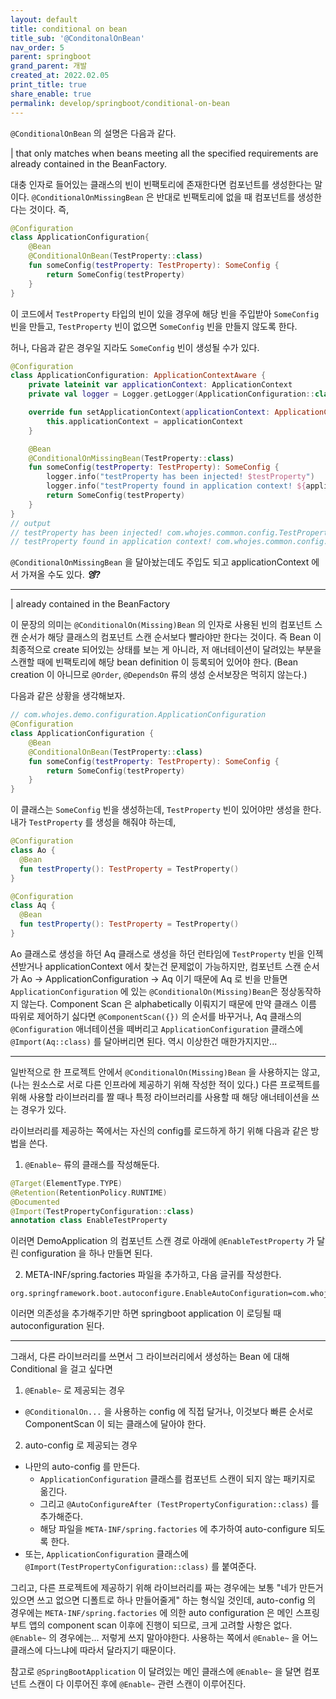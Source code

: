 ```yaml
---
layout: default
title: conditional on bean
title_sub: '@ConditonalOnBean'
nav_order: 5
parent: springboot
grand_parent: 개발 
created_at: 2022.02.05
print_title: true
share_enable: true
permalink: develop/springboot/conditional-on-bean
---
```


`@ConditionalOnBean` 의 설명은 다음과 같다.

| that only matches when beans meeting all the specified requirements are already contained in the BeanFactory.

대충 인자로 들어있는 클래스의 빈이 빈팩토리에 존재한다면 컴포넌트를 생성한다는 말이다. `@ConditionalOnMissingBean` 은 반대로 빈팩토리에 없을 때 컴포넌트를 생성한다는 것이다. 즉,

```kotlin
@Configuration
class ApplicationConfiguration{
    @Bean
    @ConditionalOnBean(TestProperty::class)
    fun someConfig(testProperty: TestProperty): SomeConfig {
        return SomeConfig(testProperty)
    }
}
```

이 코드에서 `TestProperty` 타입의 빈이 있을 경우에 해당 빈을 주입받아 `SomeConfig` 빈을 만들고, `TestProperty` 빈이 없으면 `SomeConfig` 빈을 만들지 않도록 한다.

허나, 다음과 같은 경우일 지라도 `SomeConfig` 빈이 생성될 수가 있다.

```kotlin
@Configuration
class ApplicationConfiguration: ApplicationContextAware {
    private lateinit var applicationContext: ApplicationContext
    private val logger = Logger.getLogger(ApplicationConfiguration::class.simpleName)

    override fun setApplicationContext(applicationContext: ApplicationContext) {
        this.applicationContext = applicationContext
    }

    @Bean
    @ConditionalOnMissingBean(TestProperty::class)
    fun someConfig(testProperty: TestProperty): SomeConfig {
        logger.info("testProperty has been injected! $testProperty")
        logger.info("testProperty found in application context! ${applicationContext.getBean("testProperty")}")
        return SomeConfig(testProperty)
    }
}
// output
// testProperty has been injected! com.whojes.common.config.TestPropertyImpl@4aa3d36
// testProperty found in application context! com.whojes.common.config.TestPropertyImpl@4aa3d36
```

`@ConditionalOnMissingBean` 을 달아놨는데도 주입도 되고 applicationContext 에서 가져올 수도 있다. ***엥?***

<hr>

| already contained in the BeanFactory

이 문장의 의미는 `@ConditionalOn(Missing)Bean` 의 인자로 사용된 빈의 컴포넌트 스캔 순서가 해당 클래스의 컴포넌트 스캔 순서보다 빨라야만 한다는 것이다. 즉 Bean 이 최종적으로 create 되어있는 상태를 보는 게 아니라, 저 애너테이션이 달려있는 부분을 스캔할 때에 빈팩토리에 해당 bean definition 이 등록되어 있어야 한다. (Bean creation 이 아니므로 `@Order`, `@DependsOn` 류의 생성 순서보장은 먹히지 않는다.)

다음과 같은 상황을 생각해보자.

```kotlin
// com.whojes.demo.configuration.ApplicationConfiguration 
@Configuration
class ApplicationConfiguration {
    @Bean
    @ConditionalOnBean(TestProperty::class)
    fun someConfig(testProperty: TestProperty): SomeConfig {
        return SomeConfig(testProperty)
    }
}
```

이 클래스는 `SomeConfig` 빈을 생성하는데, `TestProperty` 빈이 있어야만 생성을 한다. 내가 `TestProperty` 를 생성을 해줘야 하는데, 
```kotlin
@Configuration
class Ao {
  @Bean
  fun testProperty(): TestProperty = TestProperty()
}
```

```kotlin
@Configuration
class Aq {
  @Bean
  fun testProperty(): TestProperty = TestProperty()
}
```
Ao 클래스로 생성을 하던 Aq 클래스로 생성을 하던 런타임에 `TestProperty` 빈을 인젝션받거나 applicationContext 에서 찾는건 문제없이 가능하지만, 컴포넌트 스캔 순서가 Ao -> ApplicationConfiguration -> Aq 이기 때문에 Aq 로 빈을 만들면 `ApplicationConfiguration` 에 있는 `@ConditionalOn(Missing)Bean`은 정상동작하지 않는다. Component Scan 은 alphabetically 이뤄지기 때문에 만약 클래스 이름 따위로 제어하기 싫다면 `@ComponentScan({})` 의 순서를 바꾸거나, Aq 클래스의 `@Configuration` 애너테이션을 떼버리고 `ApplicationConfiguration` 클래스에 `@Import(Aq::class)` 를 달아버리면 된다. 역시 이상한건 매한가지지만...
<hr>

일반적으로 한 프로젝트 안에서 `@ConditionalOn(Missing)Bean` 을 사용하지는 않고, (나는 원소스로 서로 다른 인프라에 제공하기 위해 작성한 적이 있다.) 다른 프로젝트를 위해 사용할 라이브러리를 짤 때나 특정 라이브러리를 사용할 때 해당 애너테이션을 쓰는 경우가 있다.

라이브러리를 제공하는 쪽에서는 자신의 config를 로드하게 하기 위해 다음과 같은 방법을 쓴다. 
1. `@Enable~` 류의 클래스를 작성해둔다.
```kotlin
@Target(ElementType.TYPE)
@Retention(RetentionPolicy.RUNTIME)
@Documented
@Import(TestPropertyConfiguration::class)
annotation class EnableTestProperty
```
이러면 DemoApplication 의 컴포넌트 스캔 경로 아래에 `@EnableTestProperty` 가 달린 configuration 을 하나 만들면 된다.

2. META-INF/spring.factories 파일을 추가하고, 다음 글귀를 작성한다.
```properties
org.springframework.boot.autoconfigure.EnableAutoConfiguration=com.whojes.common.config.TestPropertyConfiguration
``` 
이러면 의존성을 추가해주기만 하면 springboot application 이 로딩될 때 autoconfiguration 된다. 

<hr>

그래서, 다른 라이브러리를 쓰면서 그 라이브러리에서 생성하는 Bean 에 대해 Conditional 을 걸고 싶다면

1. `@Enable~` 로 제공되는 경우 
  - `@ConditionalOn...` 을 사용하는 config 에 직접 달거나, 이것보다 빠른 순서로 ComponentScan 이 되는 클래스에 달아야 한다.
2. auto-config 로 제공되는 경우
  - 나만의 auto-config 를 만든다. 
    - `ApplicationConfiguration` 클래스를 컴포넌트 스캔이 되지 않는 패키지로 옮긴다.
    - 그리고 `@AutoConfigureAfter (TestPropertyConfiguration::class)` 를 추가해준다.
    - 해당 파일을 `META-INF/spring.factories` 에 추가하여 auto-configure 되도록 한다.
  - 또는, `ApplicationConfiguration` 클래스에 `@Import(TestPropertyConfiguration::class)` 를 붙여준다.

그리고, 다른 프로젝트에 제공하기 위해 라이브러리를 짜는 경우에는 보통 "네가 만든거 있으면 쓰고 없으면 디폴트로 하나 만들어줄게" 하는 형식일 것인데, auto-config 의 경우에는 `META-INF/spring.factories` 에 의한 auto configuration 은 메인 스프링부트 앱의 component scan 이후에 진행이 되므로, 크게 고려할 사항은 없다. `@Enable~` 의 경우에는... 저렇게 쓰지 말아야한다. 사용하는 쪽에서 `@Enable~` 을 어느 클래스에 다느냐에 따라서 달라지기 때문이다.

참고로 `@SpringBootApplication` 이 달려있는 메인 클래스에 `@Enable~` 을 달면 컴포넌트 스캔이 다 이루어진 후에 `@Enable~` 관련 스캔이 이루어진다.
